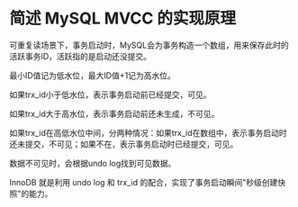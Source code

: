 # 简述 MySQL MVCC 的实现原理

可重复读场景下，事务启动时，MySQL会为事务构造一个数组，用来保存此时的活跃事务ID，活跃指的是启动还没提交。

最小ID值记为低水位，最大ID值+1记为高水位。

如果trx_id小于低水位，表示事务启动前已经提交，可见。

如果trx_id大于高水位，表示事务启动前还未生成，不可见。

如果trx_id在高低水位中间，分两种情况：如果trx_id在数组中，表示事务启动时还未提交，不可见；如果不在，表示事务启动时已经提交，可见。

数据不可见时，会根据undo log找到可见数据。

InnoDB 就是利用 undo log 和 trx_id 的配合，实现了事务启动瞬间"秒级创建快照"的能力。